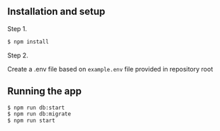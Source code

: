 ## Installation and setup

Step 1.

```bash
$ npm install
```

Step 2.

Create a .env file based on `example.env` file provided in repository root

## Running the app

```bash
$ npm run db:start
$ npm run db:migrate
$ npm run start
```
